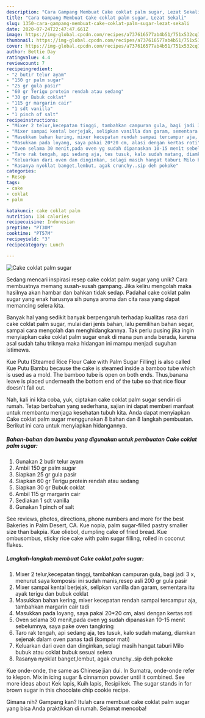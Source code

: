```yaml
---
description: "Cara Gampang Membuat Cake coklat palm sugar, Lezat Sekali"
title: "Cara Gampang Membuat Cake coklat palm sugar, Lezat Sekali"
slug: 1350-cara-gampang-membuat-cake-coklat-palm-sugar-lezat-sekali
date: 2020-07-24T22:47:47.661Z
image: https://img-global.cpcdn.com/recipes/a737616577ab4b51/751x532cq70/cake-coklat-palm-sugar-foto-resep-utama.jpg
thumbnail: https://img-global.cpcdn.com/recipes/a737616577ab4b51/751x532cq70/cake-coklat-palm-sugar-foto-resep-utama.jpg
cover: https://img-global.cpcdn.com/recipes/a737616577ab4b51/751x532cq70/cake-coklat-palm-sugar-foto-resep-utama.jpg
author: Bettie Day
ratingvalue: 4.4
reviewcount: 7
recipeingredient:
- "2 butir telur ayam"
- "150 gr palm sugar"
- "25 gr gula pasir"
- "60 gr Terigu protein rendah atau sedang"
- "30 gr Bubuk coklat"
- "115 gr margarin cair"
- "1 sdt vanilla"
- "1 pinch of salt"
recipeinstructions:
- "Mixer 2 telur,kecepatan tinggi, tambahkan campuran gula, bagi jadi 3 x, menurut saya komposisi ini sudah manis,resep asli 200 gr gula pasir"
- "Mixer sampai kental berjejak, selipkan vanilla dan garam, sementara itu ayak terigu dan bubuk coklat"
- "Masukkan bahan kering, mixer kecepatan rendah sampai tercampur aja, tambahkan margarin cair tadi"
- "Masukkan pada loyang, saya pakai 20*20 cm, alasi dengan kertas roti"
- "Oven selama 30 menit,pada oven yg sudah dipanaskan 10-15 menit sebelumnya, saya pake oven tangkring"
- "Taro rak tengah, api sedang aja, tes tusuk, kalo sudah matang, diamkan sejenak dalam oven panas tadi (kompor mati)"
- "Keluarkan dari oven dan dinginkan, selagi masih hangat taburi Milo bubuk atau coklat bubuk sesuai selera"
- "Rasanya nyoklat banget,lembut, agak crunchy..sip deh pokoke"
categories:
- Resep
tags:
- cake
- coklat
- palm

katakunci: cake coklat palm 
nutrition: 134 calories
recipecuisine: Indonesian
preptime: "PT30M"
cooktime: "PT57M"
recipeyield: "3"
recipecategory: Lunch

---
```



![Cake coklat palm sugar](https://img-global.cpcdn.com/recipes/a737616577ab4b51/751x532cq70/cake-coklat-palm-sugar-foto-resep-utama.jpg)

Sedang mencari inspirasi resep cake coklat palm sugar yang unik? Cara membuatnya memang susah-susah gampang. Jika keliru mengolah maka hasilnya akan hambar dan bahkan tidak sedap. Padahal cake coklat palm sugar yang enak harusnya sih punya aroma dan cita rasa yang dapat memancing selera kita.

Banyak hal yang sedikit banyak berpengaruh terhadap kualitas rasa dari cake coklat palm sugar, mulai dari jenis bahan, lalu pemilihan bahan segar, sampai cara mengolah dan menghidangkannya. Tak perlu pusing jika ingin menyiapkan cake coklat palm sugar enak di mana pun anda berada, karena asal sudah tahu triknya maka hidangan ini mampu menjadi suguhan istimewa.

Kue Putu (Steamed Rice Flour Cake with Palm Sugar Filling) is also called Kue Putu Bambu because the cake is steamed inside a bamboo tube which is used as a mold. The bamboo tube is open on both ends. Thus,banana leave is placed underneath the bottom end of the tube so that rice flour doesn&#39;t fall out.


Nah, kali ini kita coba, yuk, ciptakan cake coklat palm sugar sendiri di rumah. Tetap berbahan yang sederhana, sajian ini dapat memberi manfaat untuk membantu menjaga kesehatan tubuh kita. Anda dapat menyiapkan Cake coklat palm sugar menggunakan 8 bahan dan 8 langkah pembuatan. Berikut ini cara untuk menyiapkan hidangannya.

<!--inarticleads1-->

##### Bahan-bahan dan bumbu yang digunakan untuk pembuatan Cake coklat palm sugar:

1. Gunakan 2 butir telur ayam
1. Ambil 150 gr palm sugar
1. Siapkan 25 gr gula pasir
1. Siapkan 60 gr Terigu protein rendah atau sedang
1. Siapkan 30 gr Bubuk coklat
1. Ambil 115 gr margarin cair
1. Sediakan 1 sdt vanilla
1. Gunakan 1 pinch of salt


See reviews, photos, directions, phone numbers and more for the best Bakeries in Palm Desert, CA. Kue nopia, palm sugar-filled pastry smaller size than bakpia. Kue oliebol, dumpling cake of fried bread. Kue ombusombus, sticky rice cake with palm sugar filling, rolled in coconut flakes. 

<!--inarticleads2-->

##### Langkah-langkah membuat Cake coklat palm sugar:

1. Mixer 2 telur,kecepatan tinggi, tambahkan campuran gula, bagi jadi 3 x, menurut saya komposisi ini sudah manis,resep asli 200 gr gula pasir
1. Mixer sampai kental berjejak, selipkan vanilla dan garam, sementara itu ayak terigu dan bubuk coklat
1. Masukkan bahan kering, mixer kecepatan rendah sampai tercampur aja, tambahkan margarin cair tadi
1. Masukkan pada loyang, saya pakai 20*20 cm, alasi dengan kertas roti
1. Oven selama 30 menit,pada oven yg sudah dipanaskan 10-15 menit sebelumnya, saya pake oven tangkring
1. Taro rak tengah, api sedang aja, tes tusuk, kalo sudah matang, diamkan sejenak dalam oven panas tadi (kompor mati)
1. Keluarkan dari oven dan dinginkan, selagi masih hangat taburi Milo bubuk atau coklat bubuk sesuai selera
1. Rasanya nyoklat banget,lembut, agak crunchy..sip deh pokoke


Kue onde-onde, the same as Chinese jian dui. In Sumatra, onde-onde refer to klepon. Mix in icing sugar &amp; cinnamon powder until it combined. See more ideas about Kek lapis, Kuih lapis, Resipi kek. The sugar stands in for brown sugar in this chocolate chip cookie recipe. 

Gimana nih? Gampang kan? Itulah cara membuat cake coklat palm sugar yang bisa Anda praktikkan di rumah. Selamat mencoba!
